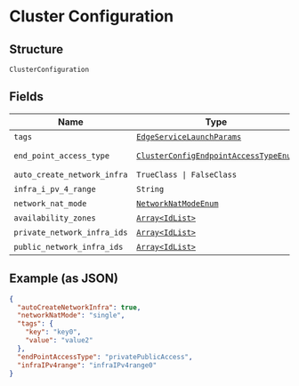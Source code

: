 
# Cluster Configuration

## Structure

`ClusterConfiguration`

## Fields

| Name | Type | Tags | Description |
|  --- | --- | --- | --- |
| `tags` | [`EdgeServiceLaunchParams`](../../doc/models/edge-service-launch-params.md) | Optional | - |
| `end_point_access_type` | [`ClusterConfigEndpointAccessTypeEnum`](../../doc/models/cluster-config-endpoint-access-type-enum.md) | Optional | **Default**: `ClusterConfigEndpointAccessTypeEnum::PRIVATEACCESS` |
| `auto_create_network_infra` | `TrueClass \| FalseClass` | Optional | **Default**: `true` |
| `infra_i_pv_4_range` | `String` | Optional | **Default**: `'192.168.0.0/16'` |
| `network_nat_mode` | [`NetworkNatModeEnum`](../../doc/models/network-nat-mode-enum.md) | Optional | **Default**: `NetworkNatModeEnum::SINGLE` |
| `availability_zones` | [`Array<IdList>`](../../doc/models/id-list.md) | Optional | **Constraints**: *Maximum Items*: `100` |
| `private_network_infra_ids` | [`Array<IdList>`](../../doc/models/id-list.md) | Optional | **Constraints**: *Maximum Items*: `100` |
| `public_network_infra_ids` | [`Array<IdList>`](../../doc/models/id-list.md) | Optional | **Constraints**: *Maximum Items*: `100` |

## Example (as JSON)

```json
{
  "autoCreateNetworkInfra": true,
  "networkNatMode": "single",
  "tags": {
    "key": "key0",
    "value": "value2"
  },
  "endPointAccessType": "privatePublicAccess",
  "infraIPv4range": "infraIPv4range0"
}
```

